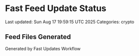 # Fast Feed Update Status
Last updated: Sun Aug 17 19:59:15 UTC 2025
Categories: crypto

## Feed Files Generated

Generated by Fast Updates Workflow
